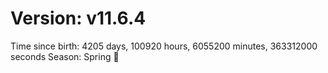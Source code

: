 # Version: v11.6.4
Time since birth: 4205 days, 100920 hours, 6055200 minutes, 363312000 seconds
Season: Spring 🌸
